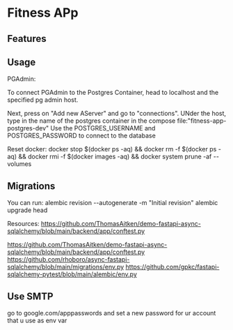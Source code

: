 # Fitness APp



## Features







## Usage

PGAdmin:

To connect PGAdmin to the Postgres Container, head to localhost and the specified pg admin host.

Next, press on "Add new AServer" and go to "connections".
UNder the host, type in the name of the postgres container in the compose file:"fitness-app-postgres-dev"
Use the POSTGRES_USERNAME and POSTGRES_PASSWORD to connect to the database




Reset docker:
docker stop $(docker ps -aq) && docker rm -f $(docker ps -aq) && docker rmi -f $(docker images -aq) && docker system prune -af --volumes  


## Migrations
You can run:
alembic revision --autogenerate -m "Initial revision"
alembic upgrade head



Resources: https://github.com/ThomasAitken/demo-fastapi-async-sqlalchemy/blob/main/backend/app/conftest.py

https://github.com/ThomasAitken/demo-fastapi-async-sqlalchemy/blob/main/backend/app/conftest.py
https://github.com/rhoboro/async-fastapi-sqlalchemy/blob/main/migrations/env.py
https://github.com/gpkc/fastapi-sqlalchemy-pytest/blob/main/alembic/env.py



## Use SMTP
go to google.com/apppasswords and set a new password for ur account that u use as env var
